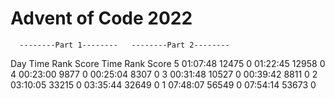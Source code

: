 # Advent of Code 2022

      --------Part 1--------   --------Part 2--------
Day       Time   Rank  Score       Time   Rank  Score
  5   01:07:48  12475      0   01:22:45  12958      0
  4   00:23:00   9877      0   00:25:04   8307      0
  3   00:31:48  10527      0   00:39:42   8811      0
  2   03:10:05  33215      0   03:35:44  32649      0
  1   07:48:07  56549      0   07:54:14  53673      0
